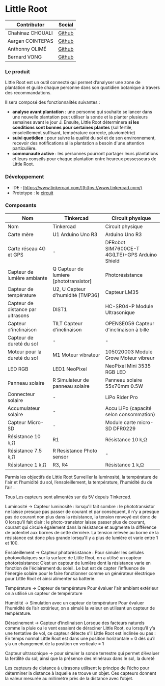 # Little Root         
 | Contributor | Social |      
|--|--|      
| Chahinaz CHOUALI | [Github](https://github.com/chouali) |
| Aargan COINTEPAS | [Github](https://github.com/AarganC) |
| Anthonny OLIMÉ | [Github](https://github.com/Citaman) |
| Bernard VONG | [Github](https://github.com/bernardVong) |      
        
      
### Le produit
Little Root est un outil connecté qui permet d’analyser une zone de plantation et guide chaque personne dans son quotidien botanique à travers des recommandations.

Il sera composé des fonctionnalités suivantes :
- **analyse avant plantation** : une personne qui souhaite se lancer dans une nouvelle plantation peut utiliser la sonde et la planter plusieurs semaines avant le jour J. Ensuite, Little Root déterminera **si les conditions sont bonnes pour certaines plantes** (sol fertile, ensoleillement suffisant, température correcte, pluviométrie)
- **suivi quotidien** : pour suivre la qualité du sol et de son environnement, recevoir des notifications si la plantation a besoin d'une attention particulière.
- **communauté active** : les personnes pourront partager leurs plantations et leurs conseils pour chaque plantation entre heureux possesseurs de Little Root.

      
### Développement
- IDE : [https://www.tinkercad.com/](https://www.tinkercad.com/)     
- Prototype : le [circuit](https://www.tinkercad.com/things/6lvrhF2EBL2)
      
### Composants


| Nom | Tinkercad | Circuit physique |      
|--|--|--|
| Nom | Tinkercad | Circuit physique |
| Carte mère | U1 Arduino Uno R3 | Arduino Uno R3 |
| Carte réseau 4G et GPS | - | DFRobot SIM7600CE-T 4G(LTE)+GPS Arduino Shield |
| Capteur de lumière ambiante  | Q Capteur de lumiere [phototransistor] | Photorésistance |
| Capteur de température | U2, U Capteur d'humidité  [TMP36] | Capteur LM35 |
| Capteur de distance par ultrasons | DIST1 | HC-SR04-P Module Ultrasonique  |
| Capteur d'inclinaison | TILT Capteur d'inclinaison | OPENSE059 Capteur d'inclinaison à bille |
| Capteur de dureté du sol | - | - |
| Moteur pour la dureté du sol | M1 Moteur vibrateur | 105020003 Module Grove Moteur vibreur |
| LED RGB | LED1 NeoPixel | NeoPixel Mini 3535 RGB LED |
| Panneau solaire | R Simulateur de panneau solaire | Panneau solaire 55x70mm 0.5W |
| Connecteur solaire | - | LiPo Rider Pro |
| Accumulateur solaire | - | Accu LiPo (capacité selon consommation) |
| Capteur Micro-SD | - | Module carte micro-SD DFR0229 |
| Résistance 10 k‚Ω | R1 | Résistance 10 k‚Ω |
| Résistance 7.5 k‚Ω  | R Resistance Photo sensor | - |
| Résistance 1 k‚Ω | R3, R4 | Résistance 1 k‚Ω |



Parmis  les objectifs de Little Root Surveiller la luminosité, la température de l'air et l’humidité du sol, l’ensoleillement, la température, l’humidité du de l’air .

Tous Les capteurs sont alimentés sur du 5V depuis Tinkercad.

Luminosité →  Capteur luminosité :
lorsqu'il fait sombre : le phototransistor ne laisse presque pas passer de courant et par conséquent, il n'y a presque pas de courant non plus dans la résistance, la tension renvoyé est donc de 0
lorsqu'il fait clair : le photo-transistor laisse passer plus de courant, courant qui circule également dans la résistance et augmente la différence de potentiel aux bornes de cette dernière. La tension relevée au borne de la résistance est donc plus grande lorsqu'il y a plus de lumière et varie entre 1 et 100. 

Ensoleillement → Capteur photorésistance :
Pour simuler les cellules photovoltaïques sur la surface de Little Root, on a utilisé un capteur photorésistance:  C’est un capteur de lumière dont la résistance varie en fonction de l'éclairement du soleil. Le but est de capter l’influence de l'énergie solaire pour le faire  fonctionner comme un générateur électrique pour Little Root et ainsi alimenter sa batterie. 

Température →  Capteur de température 
Pour évaluer  l'air ambiant extérieur on a utilisé un capteur de température 

Humidité → Simulation avec un capteur de température 
Pour évaluer l’humidité de l’air extérieur, on a simulé la valeur en utilisant un capteur de température. 

Déracinement → Capteur d’inclinaison
Lorsque des facteurs naturels comme la pluie ou le vent essaient de déraciner Little Root, ou lorsqu’il y’a une tentative de vol, ce capteur détecte s'il Little Root est inclinée ou pas :  En temps normal Little Root est dans une position horizontale =  0 dés qu’il y’a un changement de la position en  verticale = 1 

Capteur ultrasonique →  pour simuler la sonde terrestre qui permet d’évaluer la fertilité du sol,  ainsi que la présence des minéraux dans le sol, la dureté 

Les capteurs de distance à ultrasons utilisent le principe de l’écho pour déterminer la distance à laquelle se trouve un objet.
Ces capteurs donnent la valeur mesurée au millimètre près de la distance avec l’objet. 

